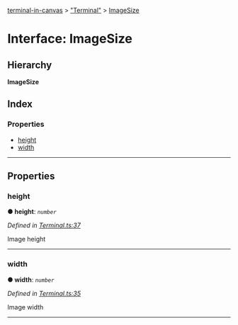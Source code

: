 [terminal-in-canvas](../README.md) > ["Terminal"](../modules/_terminal_.md) > [ImageSize](../interfaces/_terminal_.imagesize.md)

# Interface: ImageSize

## Hierarchy

**ImageSize**

## Index

### Properties

* [height](_terminal_.imagesize.md#height)
* [width](_terminal_.imagesize.md#width)

---

## Properties

<a id="height"></a>

###  height

**● height**: *`number`*

*Defined in [Terminal.ts:37](https://github.com/danikaze/terminal-in-canvas/blob/bacbdf6/src/Terminal.ts#L37)*

Image height

___
<a id="width"></a>

###  width

**● width**: *`number`*

*Defined in [Terminal.ts:35](https://github.com/danikaze/terminal-in-canvas/blob/bacbdf6/src/Terminal.ts#L35)*

Image width

___

